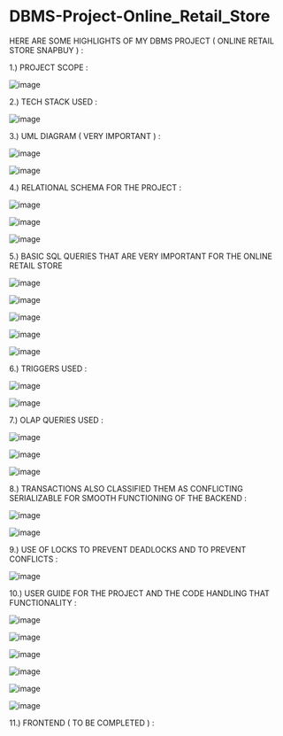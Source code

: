 # DBMS-Project-Online_Retail_Store
HERE ARE SOME HIGHLIGHTS OF MY DBMS PROJECT ( ONLINE RETAIL STORE SNAPBUY ) :

1.) PROJECT SCOPE : 

![image](https://github.com/AMNS4000/DBMS-Project-Online_Retail_Store/assets/104384727/96021ec3-102a-46a9-9b11-f6db4f3ae4f1)

2.) TECH STACK USED : 

![image](https://github.com/AMNS4000/DBMS-Project-Online_Retail_Store/assets/104384727/4d02b0ac-1329-45bc-b117-39b95505dc21)

3.) UML DIAGRAM ( VERY IMPORTANT ) :

![image](https://github.com/AMNS4000/DBMS-Project-Online_Retail_Store/assets/104384727/091abde0-4c7a-4331-982e-11675e05b72a)

![image](https://github.com/AMNS4000/DBMS-Project-Online_Retail_Store/assets/104384727/c7fff8ac-2b29-49d7-bbd1-d1a953ea3c50)


4.) RELATIONAL SCHEMA FOR THE PROJECT : 

![image](https://github.com/AMNS4000/DBMS-Project-Online_Retail_Store/assets/104384727/8ab9fc67-7e53-45ae-8e43-ea88c48aaea7)

![image](https://github.com/AMNS4000/DBMS-Project-Online_Retail_Store/assets/104384727/f3bca6d3-c6cb-4a80-8442-a92c42a2f89a)

![image](https://github.com/AMNS4000/DBMS-Project-Online_Retail_Store/assets/104384727/50ae4006-c555-4b48-b063-3a89497422f4)

5.) BASIC SQL QUERIES THAT ARE VERY IMPORTANT FOR THE ONLINE RETAIL STORE 

![image](https://github.com/AMNS4000/DBMS-Project-Online_Retail_Store/assets/104384727/94ff6c92-e2e6-4609-9cfb-12752c562939)

![image](https://github.com/AMNS4000/DBMS-Project-Online_Retail_Store/assets/104384727/106e437b-ae12-47a3-8b04-ebc5f57c9ee9)

![image](https://github.com/AMNS4000/DBMS-Project-Online_Retail_Store/assets/104384727/14f1d4f8-8450-4e17-a0e5-9357be8db2c3)

![image](https://github.com/AMNS4000/DBMS-Project-Online_Retail_Store/assets/104384727/6b6c840b-47c1-4c7c-8196-82f1e8ec1f25)

![image](https://github.com/AMNS4000/DBMS-Project-Online_Retail_Store/assets/104384727/1eb88329-d3f9-4eec-99c7-1a2144953092)

6.) TRIGGERS USED : 

![image](https://github.com/AMNS4000/DBMS-Project-Online_Retail_Store/assets/104384727/b91906aa-64f9-46c0-8654-3f67baf4ec8a)

![image](https://github.com/AMNS4000/DBMS-Project-Online_Retail_Store/assets/104384727/60ca69f2-2e56-4303-9430-9fc5038a8f15)

7.) OLAP QUERIES USED : 

![image](https://github.com/AMNS4000/DBMS-Project-Online_Retail_Store/assets/104384727/0fc2a533-3750-46a7-8313-ddb01486b093)

![image](https://github.com/AMNS4000/DBMS-Project-Online_Retail_Store/assets/104384727/117ae389-9a4f-4e50-bf03-c31f6f41ff9d)

![image](https://github.com/AMNS4000/DBMS-Project-Online_Retail_Store/assets/104384727/7ae624d7-ec1a-42b5-9bcc-1303f526e9e6)

8.) TRANSACTIONS ALSO CLASSIFIED THEM AS CONFLICTING SERIALIZABLE FOR SMOOTH FUNCTIONING OF THE BACKEND : 

![image](https://github.com/AMNS4000/DBMS-Project-Online_Retail_Store/assets/104384727/a5c194d3-c387-4ec1-a270-039cc5d1a9d4)

![image](https://github.com/AMNS4000/DBMS-Project-Online_Retail_Store/assets/104384727/4c6db74c-b85b-4d4c-b8da-3f9bfc367fbe)

9.) USE OF LOCKS TO PREVENT DEADLOCKS AND TO PREVENT CONFLICTS :

![image](https://github.com/AMNS4000/DBMS-Project-Online_Retail_Store/assets/104384727/cc169db1-c698-4695-8a28-43d899872aab)

10.) USER GUIDE FOR THE PROJECT AND THE CODE HANDLING THAT FUNCTIONALITY : 

![image](https://github.com/AMNS4000/DBMS-Project-Online_Retail_Store/assets/104384727/0071f545-0536-419e-8b60-97c5eccc02c2)

![image](https://github.com/AMNS4000/DBMS-Project-Online_Retail_Store/assets/104384727/96c2ef34-61e9-4d90-aa23-9788b21ad5f0)

![image](https://github.com/AMNS4000/DBMS-Project-Online_Retail_Store/assets/104384727/3b5318a3-f0e9-44f4-acbb-1c05321236c6)

![image](https://github.com/AMNS4000/DBMS-Project-Online_Retail_Store/assets/104384727/6e48a164-99e4-4bd6-b708-873f19b9ff5d)

![image](https://github.com/AMNS4000/DBMS-Project-Online_Retail_Store/assets/104384727/49ff5faa-7fd1-4d76-aa93-ba86aad37eb1)

![image](https://github.com/AMNS4000/DBMS-Project-Online_Retail_Store/assets/104384727/3ca5f372-8912-46ed-a424-71b49e7aa698)

11.) FRONTEND ( TO BE COMPLETED ) :

